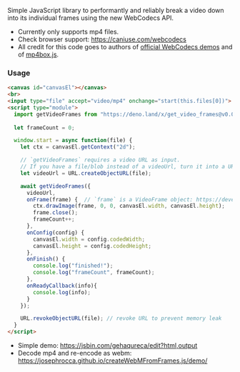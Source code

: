 Simple JavaScript library to performantly and reliably break a video down into its individual frames using the new WebCodecs API.

 * Currently only supports mp4 files.
 * Check browser support: https://caniuse.com/webcodecs
 * All credit for this code goes to authors of [official WebCodecs demos](https://w3c.github.io/webcodecs/samples/video-decode-display/) and of [mp4box.js](https://github.com/gpac/mp4box.js/).

### Usage
```html
<canvas id="canvasEl"></canvas>
<br>
<input type="file" accept="video/mp4" onchange="start(this.files[0])">
<script type="module">
  import getVideoFrames from "https://deno.land/x/get_video_frames@v0.0.10/mod.js"
  
  let frameCount = 0;

  window.start = async function(file) {
    let ctx = canvasEl.getContext("2d"); 

    // `getVideoFrames` requires a video URL as input.
    // If you have a file/blob instead of a videoUrl, turn it into a URL like this:
    let videoUrl = URL.createObjectURL(file);

    await getVideoFrames({
      videoUrl,
      onFrame(frame) {  // `frame` is a VideoFrame object: https://developer.mozilla.org/en-US/docs/Web/API/VideoFrame
        ctx.drawImage(frame, 0, 0, canvasEl.width, canvasEl.height);
        frame.close();
        frameCount++;
      },
      onConfig(config) {
        canvasEl.width = config.codedWidth;
        canvasEl.height = config.codedHeight;
      },
      onFinish() {
        console.log("finished!");
        console.log("frameCount", frameCount);
      },
      onReadyCallback(info){
        console.log(info);
      }
    });

    URL.revokeObjectURL(file); // revoke URL to prevent memory leak
  }
</script> 
```

 * Simple demo: https://jsbin.com/gehaqureca/edit?html,output
 * Decode mp4 and re-encode as webm: https://josephrocca.github.io/createWebMFromFrames.js/demo/
